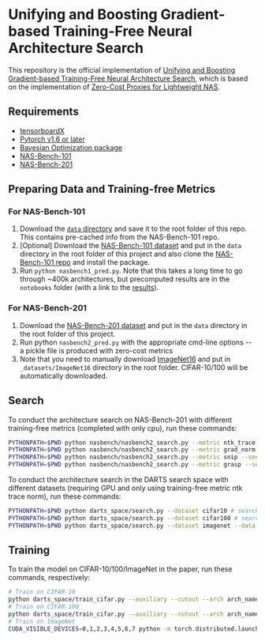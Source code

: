# Unifying and Boosting Gradient-based Training-Free Neural Architecture Search

This repository is the official implementation of [Unifying and Boosting Gradient-based Training-Free Neural Architecture Search](), which is based on the implementation of [Zero-Cost Proxies for Lightweight NAS](https://github.com/SamsungLabs/zero-cost-nas).

## Requirements

- [tensorboardX]()
- [Pytorch v1.6 or later](https://pytorch.org)
- [Bayesian Optimization package](https://github.com/fmfn/BayesianOptimization)
- [NAS-Bench-101](https://github.com/google-research/nasbench)
- [NAS-Bench-201](https://github.com/D-X-Y/NAS-Bench-201)

## Preparing Data and Training-free Metrics
### For NAS-Bench-101
1. Download the [`data` directory](https://drive.google.com/drive/folders/18Eia6YuTE5tn5Lis_43h30HYpnF9Ynqf?usp=sharing) and save it to the root folder of this repo. This contains pre-cached info from the NAS-Bench-101 repo.
2. [Optional] Download the [NAS-Bench-101 dataset](https://storage.googleapis.com/nasbench/nasbench_only108.tfrecord) and put in the `data` directory in the root folder of this project and also clone the [NAS-Bench-101 repo](https://github.com/google-research/nasbench) and install the package.
3. Run `python nasbench1_pred.py`. Note that this takes a long time to go through ~400k architectures, but precomputed results are in the `notebooks` folder (with a link to the [results](https://drive.google.com/drive/folders/1fUBaTd05OHrKIRs-x9Fx8Zsk5QqErks8?usp=sharing)).

### For NAS-Bench-201
1. Download the [NAS-Bench-201 dataset](https://drive.google.com/open?id=1SKW0Cu0u8-gb18zDpaAGi0f74UdXeGKs) and put in the `data` directory in the root folder of this project.
2. Run python `nasbench2_pred.py` with the appropriate cmd-line options -- a pickle file is produced with zero-cost metrics 
3. Note that you need to manually download [ImageNet16](https://drive.google.com/drive/folders/1NE63Vdo2Nia0V7LK1CdybRLjBFY72w40?usp=sharing) and put in `_datasets/ImageNet16` directory in the root folder. CIFAR-10/100 will be automatically downloaded.

## Search

To conduct the architecture search on NAS-Bench-201 with different training-free metrics (completed with only cpu), run these commands:

```bash
PYTHONPATH=$PWD python nasbench/nasbench2_search.py --metric ntk_trace --seed 0
PYTHONPATH=$PWD python nasbench/nasbench2_search.py --metric grad_norm --seed 0
PYTHONPATH=$PWD python nasbench/nasbench2_search.py --metric snip --seed 0
PYTHONPATH=$PWD python nasbench/nasbench2_search.py --metric grasp --seed 0
```

To conduct the architecture search in the DARTS search space with different datasets (requiring GPU and only using training-free metric ntk trace norm), run these commands:

```bash
PYTHONPATH=$PWD python darts_space/search.py --dataset cifar10 # search on cifar10
PYTHONPATH=$PWD python darts_space/search.py --dataset cifar100 # search on cifar100
PYTHONPATH=$PWD python darts_space/search.py --dataset imagenet --data /path/to/imagenet/dataset/ --epochs 3 --total_iters 10 --n_sample 60000 --seed 0 --drop_path_prob 0.0 --learning_rate 1 --train_portion 0.25 --batch_size 800 # search on imagenet
```

## Training
To train the model on CIFAR-10/100/ImageNet in the paper, run these commands, respectively:

```bash
# Train on CIFAR-10
python darts_space/train_cifar.py --auxiliary --cutout --arch arch_name --save log_name --data path/to/cifar10/data/ --dataset cifar10 --learning_rate 0.025 --auxiliary_weight 0.4 --drop_path_prob 0.2 
# Train on CIFAR-100
python darts_space/train_cifar.py --auxiliary --cutout --arch arch_name --save log_name --data path/to/cifar100/data/ --dataset cifar100 --learning_rate 0.035 --learning_rate_min 0.001 --auxiliary_weight 0.6 --drop_path_prob 0.3
# Train on ImageNet
CUDA_VISIBLE_DEVICES=0,1,2,3,4,5,6,7 python -m torch.distributed.launch --nproc_per_node=8 --master_port 30408 train_imagenet.py --arch arch_name --save log_name --auxiliary --data_dir path/to/imagenet/data/
```